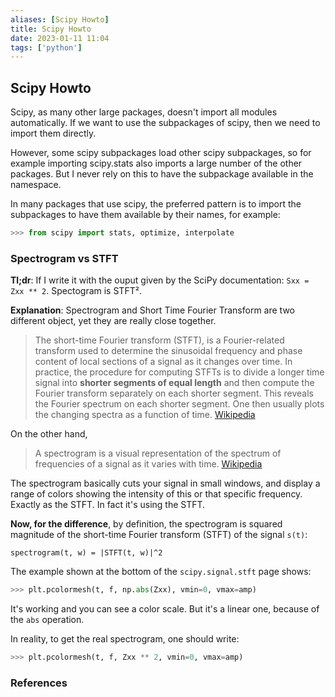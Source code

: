```yaml
---
aliases: [Scipy Howto]
title: Scipy Howto
date: 2023-01-11 11:04
tags: ['python']
---
```


## Scipy Howto

Scipy, as many other large packages, doesn't import all modules automatically. If we want to use the subpackages of scipy, then we need to import them directly.

However, some scipy subpackages load other scipy subpackages, so for example importing scipy.stats also imports a large number of the other packages. But I never rely on this to have the subpackage available in the namespace.

In many packages that use scipy, the preferred pattern is to import the subpackages to have them available by their names, for example:

```python
>>> from scipy import stats, optimize, interpolate
```

### Spectrogram vs STFT

**Tl;dr**: If I write it with the ouput given by the SciPy documentation: `Sxx = Zxx ** 2`. Spectogram is STFT².

**Explanation**: Spectrogram and Short Time Fourier Transform are two different object, yet they are really close together.

> The short-time Fourier transform (STFT), is a Fourier-related transform used to determine the sinusoidal frequency and phase content of local sections of a signal as it changes over time. In practice, the procedure for computing STFTs is to divide a longer time signal into **shorter segments of equal length** and then compute the Fourier transform separately on each shorter segment. This reveals the Fourier spectrum on each shorter segment. One then usually plots the changing spectra as a function of time. [Wikipedia](https://en.wikipedia.org/wiki/Short-time_Fourier_transform)

On the other hand,

> A spectrogram is a visual representation of the spectrum of frequencies of a signal as it varies with time. [Wikipedia](https://en.wikipedia.org/wiki/Spectrogram)

The spectrogram basically cuts your signal in small windows, and display a range of colors showing the intensity of this or that specific frequency. Exactly as the STFT. In fact it's using the STFT.

**Now, for the difference**, by definition, the spectrogram is squared magnitude of the short-time Fourier transform (STFT) of the signal `s(t)`:

`spectrogram(t, w) = |STFT(t, w)|^2`

The example shown at the bottom of the `scipy.signal.stft` page shows:

```python
>>> plt.pcolormesh(t, f, np.abs(Zxx), vmin=0, vmax=amp)
```

It's working and you can see a color scale. But it's a linear one, because of the `abs` operation.

In reality, to get the real spectrogram, one should write:

```python
>>> plt.pcolormesh(t, f, Zxx ** 2, vmin=0, vmax=amp)
```

### References
